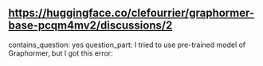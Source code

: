 ## https://huggingface.co/clefourrier/graphormer-base-pcqm4mv2/discussions/2

contains_question: yes
question_part: I tried to use pre-trained model of Graphormer, but I got this error: